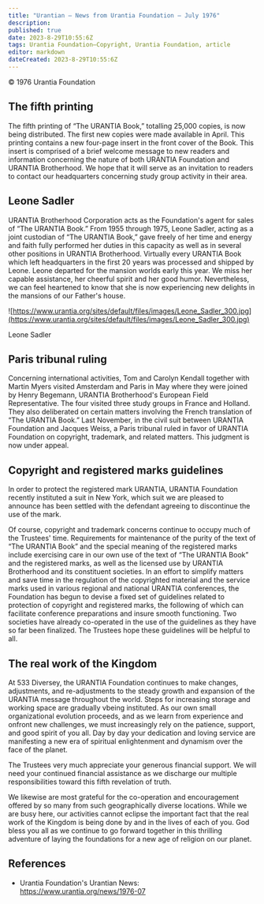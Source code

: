 ```yaml
---
title: "Urantian — News from Urantia Foundation — July 1976"
description: 
published: true
date: 2023-8-29T10:55:6Z
tags: Urantia Foundation—Copyright, Urantia Foundation, article
editor: markdown
dateCreated: 2023-8-29T10:55:6Z
---
```


<p class="v-card v-sheet theme--light gray lighten-3 px-2">© 1976 Urantia Foundation</p>


## The fifth printing

The fifth printing of “The URANTIA Book,” totalling 25,000 copies, is now being distributed. The first new copies were made available in April. This printing contains a new four-page insert in the front cover of the Book. This insert is comprised of a brief welcome message to new readers and information concerning the nature of both URANTIA Foundation and URANTIA Brotherhood. We hope that it will serve as an invitation to readers to contact our headquarters concerning study group activity in their area.

## Leone Sadler

URANTIA Brotherhood Corporation acts as the Foundation's agent for sales of “The URANTIA Book.” From 1955 through 1975, Leone Sadler, acting as a joint custodian of “The URANTIA Book,” gave freely of her time and energy and faith fully performed her duties in this capacity as well as in several other positions in URANTIA Brotherhood. Virtually every URANTIA Book which left headquarters in the first 20 years was processed and shipped by Leone. Leone departed for the mansion worlds early this year. We miss her capable assistance, her cheerful spirit and her good humor. Nevertheless, we can feel heartened to know that she is now experiencing new delights in the mansions of our Father's house.

![https://www.urantia.org/sites/default/files/images/Leone_Sadler_300.jpg](https://www.urantia.org/sites/default/files/images/Leone_Sadler_300.jpg)

Leone Sadler

## Paris tribunal ruling

Concerning international activities, Tom and Carolyn Kendall together with Martin Myers visited Amsterdam and Paris in May where they were joined by Henry Begemann, URANTIA Brotherhood's European Field Representative. The four visited three study groups in France and Holland. They also deliberated on certain matters involving the French translation of “The URANTIA Book.” Last November, in the civil suit between URANTIA Foundation and Jacques Weiss, a Paris tribunal ruled in favor of URANTIA Foundation on copyright, trademark, and related matters. This judgment is now under appeal.

## Copyright and registered marks guidelines

In order to protect the registered mark URANTIA, URANTIA Foundation recently instituted a suit in New York, which suit we are pleased to announce has been settled with the defendant agreeing to discontinue the use of the mark.

Of course, copyright and trademark concerns continue to occupy much of the Trustees' time. Requirements for maintenance of the purity of the text of “The URANTIA Book” and the special meaning of the registered marks include exercising care in our own use of the text of “The URANTIA Book” and the registered marks, as well as the licensed use by URANTIA Brotherhood and its constituent societies. In an effort to simplify matters and save time in the regulation of the copyrighted material and the service marks used in various regional and national URANTIA conferences, the Foundation has begun to devise a fixed set of guidelines related to protection of copyright and registered marks, the following of which can facilitate conference preparations and insure smooth functioning. Two societies have already co-operated in the use of the guidelines as they have so far been finalized. The Trustees hope these guidelines will be helpful to all.

## The real work of the Kingdom

At 533 Diversey, the URANTIA Foundation continues to make changes, adjustments, and re-adjustments to the steady growth and expansion of the URANTIA message throughout the world. Steps for increasing storage and working space are gradually vbeing instituted. As our own small organizational evolution proceeds, and as we learn from experience and onfront new challenges, we must increasingly rely on the patience, support, and good spirit of you all. Day by day your dedication and loving service are manifesting a new era of spiritual enlightenment and dynamism over the face of the planet.

The Trustees very much appreciate your generous financial support. We will need your continued financial assistance as we discharge our multiple responsibilities toward this fifth revelation of truth.

We likewise are most grateful for the co-operation and encouragement offered by so many from such geographically diverse locations. While we are busy here, our activities cannot eclipse the important fact that the real work of the Kingdom is being done by and in the lives of each of you. God bless you all as we continue to go forward together in this thrilling adventure of laying the foundations for a new age of religion on our planet.


## References

- Urantia Foundation's Urantian News: https://www.urantia.org/news/1976-07